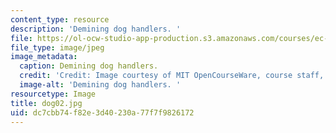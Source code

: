 ```yaml
---
content_type: resource
description: 'Demining dog handlers. '
file: https://ol-ocw-studio-app-production.s3.amazonaws.com/courses/ec-s06-design-for-demining-spring-2007/dc7cbb74f82e3d40230a77f7f9826172_dog02.jpg
file_type: image/jpeg
image_metadata:
  caption: Demining dog handlers.
  credit: 'Credit: Image courtesy of MIT OpenCourseWare, course staff, and students.'
  image-alt: 'Demining dog handlers. '
resourcetype: Image
title: dog02.jpg
uid: dc7cbb74-f82e-3d40-230a-77f7f9826172
---
```

